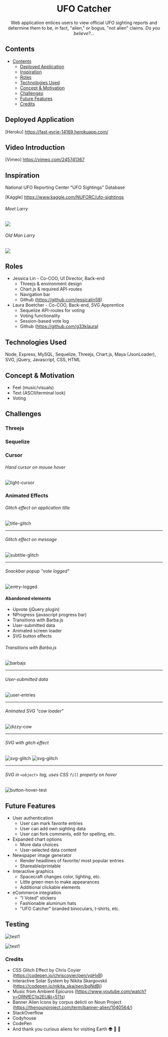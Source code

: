 <!-- Application Name -->
<h1 align="center">UFO Catcher</h1>

<!-- App Description -->
<div align="center">Web application entices users to view official UFO sighting reports and determine them to be, in fact, "alien," or bogus, "not alien" claims. <em>Do you believe?...</em></div>


## Contents
  - [Contents](#contents)
    - [Deployed Application](#deployed-application)
    - [Inspiration](#inspiration)
    - [Roles](#roles)
    - [Technologies Used](#technologies-used)
    - [Concept & Motivation](#concept-motivation)
    - [Challenges](#challenges)
    - [Future Features](#future-features)
    - [Credits](#credits)



## Deployed Application
[Heroku] https://fast-eyrie-14169.herokuapp.com/

## Video Introduction
[Vimeo] https://vimeo.com/245741367

## Inspiration
National UFO Reporting Center "UFO Sightings" Database

[Kaggle] https://www.kaggle.com/NUFORC/ufo-sightings

###### Meet Larry
![](screenshots/UFO_Concept-02.png)

###### Old Man Larry
![](screenshots/UFO_Concept-03.png)



## Roles
  * Jessica Lin - Co-COO, UI Director, Back-end
    * Threejs & environment design
    * Chart.js & required API-routes
    * Navigation bar
    * Github (https://github.com/jessicalin58)
  * Laura Boetcher - Co-COO, Back-end, SVG Apprentice
    * Sequelize API-routes for voting
    * Voting functionality
    * Session-based vote log
    * Github (https://github.com/g33klaura)



## Technologies Used
  Node, Express, MySQL, Sequelize, Threejs, Chart.js, Maya (JsonLoader), SVG, jQuery, Javascript, CSS, HTML



## Concept & Motivation
  * Feel (music/visuals)
    <!-- * Jess -->
  * Text (ASCII/terminal look)
    <!-- * Laura -->
  * Voting
  <!-- * Laura -->



## Challenges

### Threejs


### Sequelize


### Cursor
  ###### Hand cursor on mouse hover
  ![light-cursor](screenshots/light_cursor.gif)

### Animated Effects
  ###### Glitch effect on application title
  ![title-glitch](screenshots/title_glitch.gif)
  ***
  ###### Glitch effect on message
  ![subtitle-glitch](screenshots/subtitle_glitch.gif)
  ***
  ###### Snackbar popup "vote logged"
  ![entry-logged](screenshots/entry_logged.gif)



#### Abandoned elements
  * Upvote (jQuery plugin)
  * NProgress (javascript progress bar)
  * Transitions with Barba.js
  * User-submitted data
  * Animated screen loader
  * SVG button effects

  ###### Transitions with Barba.js  
  ![barbajs](screenshots/barbajs.gif)
  ***

  ###### User-submitted data
  ![user-entries](screenshots/user_entries.png)
  ***

  ###### Animated SVG "cow loader"
  ![dizzy-cow](screenshots/dizzy_cow.gif)
  ***

  ###### SVG with gitch effect
  ![svg-glitch](screenshots/alien_glitch.gif) ![svg-glitch](screenshots/notalien_glitch.gif)
  ***
  
  ###### SVG in `<object>` tag, uses CSS `fill` property on hover
  ![button-hover-test](screenshots/button_hover.gif)

  <!-- ```
  //Get element in object tag
  var a = document.getElementById("alien_nofill");
  //Get SVG element inside object tag
  var svgDoc = a.contentDocument;
  //Get SVG item by name
  var svgItem = svgDoc.getElementById("alien_nofill_item");
  //Target SVG to change fill color on hover
  $(svgItem).hover(function() {
    $(this).attr("fill", "#76ff03");
  }, function() {
    $(this).attr("fill", "#fff");
  });
  ``` -->



## Future Features
  * User authentication
    * User can mark favorite entries
    * User can add own sighting data
    * User can fork comments, edit for spelling, etc.
  * Expanded chart options
    * More data choices
    * User-selected data content
  * Newspaper image generator
    * Render headlines of favorite/ most popular entries
    * Shareable/printable
  * Interactive graphics
    * Spacecraft changes color, lighting, etc.
    * Little green men to make appearances
    * Additional clickable elements
  * eCommerce integration
    * "I Voted" stickers
    * Fashionable aluminum hats
    * "UFO Catcher" branded binoculars, t-shirts, etc.



## Testing
![test1](screenshots/test1.png)

![test1](screenshots/test2.png)



### Credits
  * CSS Glitch Effect by Chris Coyier (https://codepen.io/chriscoyier/pen/yqHxB)
  * Interactive Solar System by  Nikita Skargovskii (https://codepen.io/nikita_ska/pen/bqNdBj)
  * Music from Ambient Epicuros (https://www.youtube.com/watch?v=ORNfEC1q2EU&t=511s)
  * Banner Alien Icons by corpus delicti on Noun Project (https://thenounproject.com/term/banner-alien/1040564/)
  * StackOverflow
  * Codyhouse
  * CodePen
  * And thank you curious aliens for visiting Earth :alien: :rocket: :stars:

